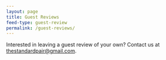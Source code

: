 ```yaml
---
layout: page
title: Guest Reviews
feed-type: guest-review
permalink: /guest-reviews/
---
```

Interested in leaving a guest review of your own? Contact us at [thestandardpair@gmail.com][email].

[email]: thestandardpair@gmail.com
